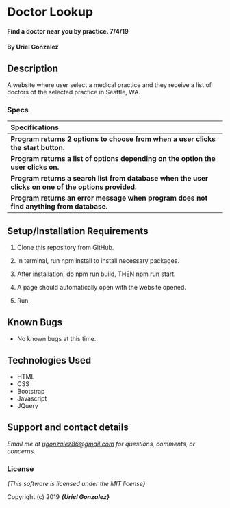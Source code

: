 # Doctor Lookup

#### Find a doctor near you by practice. 7/4/19

#### By **Uriel Gonzalez**

## Description

A website where user select a medical practice and they receive a list of doctors of the selected practice in Seattle, WA.

### Specs
| Specifications |
| :-------------  |
| **Program returns 2 options to choose from when a user clicks the start button.** |
| **Program returns a list of options depending on the option the user clicks on.** |
| **Program returns a search list from database when the user clicks on one of the options provided.** |
| **Program returns an error message when program does not find anything from database.** |

## Setup/Installation Requirements

1. Clone this repository from GitHub.

2. In terminal, run npm install to install necessary packages.

3. After installation, do npm run build, THEN npm run start.

4. A page should automatically open with the website opened.

5. Run.


## Known Bugs

* No known bugs at this time.

## Technologies Used
* HTML
* CSS
* Bootstrap
* Javascript
* JQuery

## Support and contact details

_Email me at ugonzalez86@gmail.com for questions, comments, or concerns._

### License

*{This software is licensed under the MIT license}*

Copyright (c) 2019 **_{Uriel Gonzalez}_**
